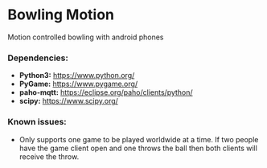 # Bowling Motion

Motion controlled bowling with android phones

### Dependencies:
* **Python3:** https://www.python.org/
* **PyGame:** https://www.pygame.org/
* **paho-mqtt:** https://eclipse.org/paho/clients/python/
* **scipy:** https://www.scipy.org/

### Known issues:
* Only supports one game to be played worldwide at a time. If two people have the game client open and one throws the ball then both clients will receive the throw.